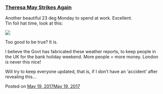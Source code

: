 
### [Theresa May Strikes Again](https://fazthebro.com/2017/05/22/theresa-may-strikes-again/)

Another beautiful 23 deg Monday to spend at work. Excellent.  
Tin foil hat time, look at this:

![](https://fazthebro.com/wp-content/uploads/2017/05/2017-05-22-11_13_11-london-weather-Google-Search.png)

Too good to be true? It is.

I believe the Govt has fabricated these weather reports, to keep people in the UK for the bank holiday weekend. More people = more money. London is never this nice!

Will try to keep everyone updated, that is, if I don’t have an ‘accident’ after revealing this…

Posted on [May 19, 2017May 19, 2017](https://fazthebro.com/2017/05/19/blink-and-youll-miss-it/)
